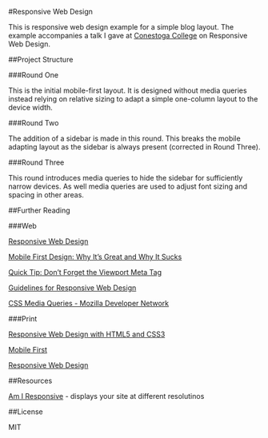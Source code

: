 #Responsive Web Design

This is responsive web design example for a simple blog layout. The example accompanies a talk I gave at [Conestoga College](http://conestogac.on.ca/) on Responsive Web Design.

##Project Structure

###Round One

This is the initial mobile-first layout. It is designed without media queries instead relying on relative sizing to adapt a simple one-column layout to the device width.

###Round Two

The addition of a sidebar is made in this round. This breaks the mobile adapting layout as the sidebar is always present (corrected in Round Three).

###Round Three

This round introduces media queries to hide the sidebar for sufficiently narrow devices. As well media queries are used to adjust font sizing and spacing in other areas.

##Further Reading

###Web

[Responsive Web Design](http://alistapart.com/article/responsive-web-design)

[Mobile First Design: Why It’s Great and Why It Sucks](http://designshack.net/articles/css/mobilefirst/)

[Quick Tip: Don’t Forget the Viewport Meta Tag](http://webdesign.tutsplus.com/tutorials/htmlcss-tutorials/quick-tip-dont-forget-the-viewport-meta-tag/)

[Guidelines for Responsive Web Design](http://coding.smashingmagazine.com/2011/01/12/guidelines-for-responsive-web-design/)

[CSS Media Queries - Mozilla Developer Network](https://developer.mozilla.org/en-US/docs/Web/Guide/CSS/Media_queries)

###Print

[Responsive Web Design with HTML5 and CSS3](http://www.amazon.com/gp/product/1849693188/ref=as_li_qf_sp_asin_il_tl?ie=UTF8&camp=1789&creative=9325&creativeASIN=1849693188&linkCode=as2&tag=shifed01-20)

[Mobile First](http://www.amazon.com/gp/product/1937557022/ref=as_li_qf_sp_asin_il_tl?ie=UTF8&camp=1789&creative=9325&creativeASIN=1937557022&linkCode=as2&tag=shifed01-20)

[Responsive Web Design](http://www.amazon.com/gp/product/098444257X/ref=as_li_qf_sp_asin_il_tl?ie=UTF8&camp=1789&creative=9325&creativeASIN=098444257X&linkCode=as2&tag=shifed01-20)

##Resources

[Am I Responsive](http://ami.responsivedesign.is/) - displays your site at different resolutinos

##License

MIT
